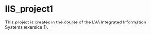 # IIS_project1
This project is created in the course of the LVA Integrated Information Systems (exersice 1).
